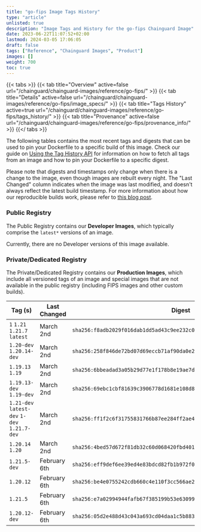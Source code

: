 ```yaml
---
title: "go-fips Image Tags History"
type: "article"
unlisted: true
description: "Image Tags and History for the go-fips Chainguard Image"
date: 2023-06-22T11:07:52+02:00
lastmod: 2024-03-05 17:06:05
draft: false
tags: ["Reference", "Chainguard Images", "Product"]
images: []
weight: 700
toc: true
---
```


{{< tabs >}}
{{< tab title="Overview" active=false url="/chainguard/chainguard-images/reference/go-fips/" >}}
{{< tab title="Details" active=false url="/chainguard/chainguard-images/reference/go-fips/image_specs/" >}}
{{< tab title="Tags History" active=true url="/chainguard/chainguard-images/reference/go-fips/tags_history/" >}}
{{< tab title="Provenance" active=false url="/chainguard/chainguard-images/reference/go-fips/provenance_info/" >}}
{{</ tabs >}}

The following tables contains the most recent tags and digests that can be used to pin your Dockerfile to a specific build of this image. Check our guide on [Using the Tag History API](/chainguard/chainguard-images/using-the-tag-history-api/) for information on how to fetch all tags from an image and how to pin your Dockerfile to a specific digest.

Please note that digests and timestamps only change when there is a change to the image, even though images are rebuilt every night. The "Last Changed" column indicates when the image was last modified, and doesn't always reflect the latest build timestamp. For more information about how our reproducible builds work, please refer to [this blog post](https://www.chainguard.dev/unchained/reproducing-chainguards-reproducible-image-builds).

### Public Registry
The Public Registry contains our **Developer Images**, which typically comprise the `latest*` versions of an image.

Currently, there are no Developer versions of this image available.

### Private/Dedicated Registry
The Private/Dedicated Registry contains our **Production Images**, which include all versioned tags of an image and special images that are not available in the public registry (including FIPS images and other custom builds).

| Tag (s)                                       | Last Changed | Digest                                                                    |
|-----------------------------------------------|--------------|---------------------------------------------------------------------------|
|  `1` `1.21` `1.21.7` `latest`                 | March 2nd    | `sha256:f8adb2029f016dab1dd5ad43c9ee232c0d1bd7784e7441ede8560d34a511587d` |
|  `1.20-dev` `1.20.14-dev`                     | March 2nd    | `sha256:258f846de72bd07d69eccb71af90da0e251e6a2d7632de2a34d99238fc43b017` |
|  `1.19.13` `1.19`                             | March 2nd    | `sha256:6bbeadad3a05b29d77e1f178b8e19ae7d30a7ae0666028b316df4b98e3ae64a6` |
|  `1.19.13-dev` `1.19-dev`                     | March 2nd    | `sha256:69ebc1cbf81639c3906778d1681e108d8404bcb4b15ccfb40e044b2cb6d22dd5` |
|  `1.21-dev` `latest-dev` `1-dev` `1.21.7-dev` | March 2nd    | `sha256:ff1f2c6f31755831766b87ee284ff2ae4162dd785ab056aa0d09459d525eaf6c` |
|  `1.20.14` `1.20`                             | March 2nd    | `sha256:4bed57d672f81db32c60d068420fbd40129bcba0e051bfcfde38d3b5ea53e10f` |
|  `1.21.5-dev`                                 | February 6th | `sha256:eff9def6ee39ed4e83bdcd82fb1b972f0b36bc813d2314c73823a09425672ff4` |
|  `1.20.12`                                    | February 6th | `sha256:be4e0755242cdb660c4e110f3cc566ae2f1084a1ceab5472ae89262c9159cbd4` |
|  `1.21.5`                                     | February 6th | `sha256:e7a02994944fafb67f385199b53e63099bdc33edb1b62a0414e0e33577ce58b4` |
|  `1.20.12-dev`                                | February 6th | `sha256:05d2e488d43c043a693cd04daa1c5b8832503b2d23f21dee8582e63f9c745801` |

